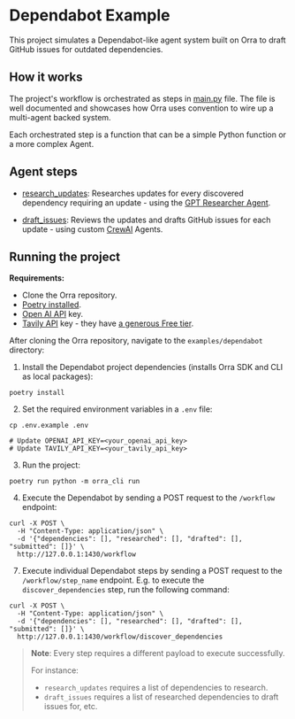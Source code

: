# Dependabot Example

This project simulates a Dependabot-like agent system built on Orra to draft GitHub issues for outdated dependencies.

## How it works

The project's workflow is orchestrated as steps in [main.py](main.py) file. The file is well documented and
showcases how Orra uses convention to wire up a multi-agent backed system.

Each orchestrated step is a function that can be a simple Python function or a more complex Agent.

## Agent steps

- [research_updates](steps/research_updates/main.py): Researches updates for every discovered dependency requiring an
  update - using
  the [GPT Researcher Agent](https://github.com/assafelovic/gpt-researcher).

- [draft_issues](steps/draft_issues/main.py): Reviews the updates and drafts GitHub issues for each update - using
  custom [CrewAI](https://github.com/joaomdmoura/crewAI) Agents.

## Running the project

**Requirements:**

- Clone the Orra repository.
- [Poetry installed](https://python-poetry.org/docs/#installation).
- [Open AI API](https://openai.com/api/) key.
- [Tavily API](https://docs.tavily.com/docs/tavily-api/langchain) key - they
  have [a generous Free tier](https://tavily.com/#pricing).

After cloning the Orra repository, navigate to the `examples/dependabot` directory:

1. Install the Dependabot project dependencies (installs Orra SDK and CLI as local packages):

```shell
poetry install
```

2. Set the required environment variables in a `.env` file:

```shell
cp .env.example .env

# Update OPENAI_API_KEY=<your_openai_api_key>
# Update TAVILY_API_KEY=<your_tavily_api_key>
```

3. Run the project:

```shell
poetry run python -m orra_cli run
```

4. Execute the Dependabot by sending a POST request to the `/workflow` endpoint:

```shell
curl -X POST \
  -H "Content-Type: application/json" \
  -d '{"dependencies": [], "researched": [], "drafted": [], "submitted": []}' \
  http://127.0.0.1:1430/workflow
```

7. Execute individual Dependabot steps by sending a POST request to the `/workflow/step_name` endpoint.
   E.g. to execute the `discover_dependencies` step, run the following command:

```shell
curl -X POST \
  -H "Content-Type: application/json" \
  -d '{"dependencies": [], "researched": [], "drafted": [], "submitted": []}' \
  http://127.0.0.1:1430/workflow/discover_dependencies
```

> **Note**:
> Every step requires a different payload to execute successfully.
> 
> For instance:
> - `research_updates` requires a list of dependencies to research.
> - `draft_issues` requires a list of researched dependencies to draft issues for, etc.
